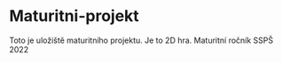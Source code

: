 # Maturitni-projekt
Toto je uložiště maturitního projektu. Je to 2D hra. Maturitní ročník SSPŠ 2022
